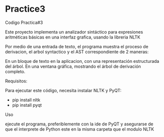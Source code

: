 # Practice3
Codigo Practica#3

Este proyecto implementa un analizador sintáctico para expresiones aritméticas básicas en una interfaz grafica, usando la libreria NLTK

Por medio de una entrada de texto, el programa muestra el proceso de derivacion, el arbol syntactico y el AST correspondiente de 2 maneras:

En un bloque de texto en la aplicacion, con una representación estructurada del árbol.
En una ventana gráfica, mostrando el árbol de derivación completo.


Requisitos:

Para ejecutar este código, necesita instalar NLTK y PyQT:

- pip install nltk
- pip install pyqt

Uso

ejecute el programa, preferiblemente con la ide de PyQT y asegurarse de que el interprete de Python este en la misma carpeta que el modulo NLTK
